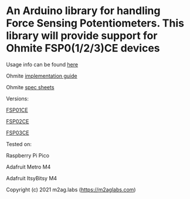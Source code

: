 # An Arduino library for handling Force Sensing Potentiometers. This library will provide support for Ohmite FSP0(1/2/3)CE devices

Usage info can be found [here](https://m2aglabs.com/2021/09/15/using-ohmite-force-sensitive-potentiometers/)

Ohmite [implementation guide](<https://www.mouser.com/pdfdocs/Ohmite-FSP-Integration-Guide-V1-0_27-03-18.pdf>)

Ohmite [spec sheets](<https://www.ohmite.com/assets/docs/fsp-series.pdf>)

Versions:

[FSP01CE](https://www.ohmite.com/catalog/fsp-series/FSP01CE)

[FSP02CE](https://www.ohmite.com/catalog/fsp-series/FSP02CE)

[FSP03CE](https://www.ohmite.com/catalog/fsp-series/FSP03CE)


Tested on: 

Raspberry Pi Pico

Adafruit Metro M4

Adafruit ItsyBitsy M4

Copyright (c) 2021 m2ag.labs (https://m2aglabs.com)
